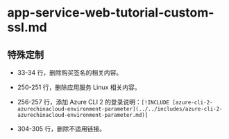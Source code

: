 # app-service-web-tutorial-custom-ssl.md

## 特殊定制

* 33-34 行，删除购买签名的相关内容。

* 250-251 行，删除应用服务 Linux 相关内容。

* 256-257 行，添加 Azure CLI 2 的登录说明：`[!INCLUDE [azure-cli-2-azurechinacloud-environment-parameter](../../includes/azure-cli-2-azurechinacloud-environment-parameter.md)]`

* 304-305 行，删除不适用链接。